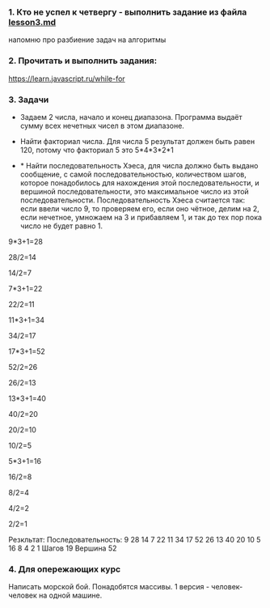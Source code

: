### 1. Кто не успел к четвергу - выполнить задание из файла [lesson3.md](https://github.com/jathpr/tms_sandbox/blob/master/HomeWork/lesson3.md)

напомню про разбиение задач на алгоритмы

### 2. Прочитать и выполнить задания:

https://learn.javascript.ru/while-for

### 3. Задачи

- Задаем 2 числа, начало и конец диапазона. Программа выдаёт сумму всех нечетных чисел в этом диапазоне.

- Найти факториал числа.
  Для числа 5 результат должен быть равен 120, потому что факториал 5 это 5\*4\*3\*2\*1

- \* Найти последовательность Хэеса, для числа должно быть выдано сообщение, с самой последовательностью, количеством шагов,
  которое понадобилось для нахождения этой последовательности, и вершиной последовательности, это максимальное число из этой последовательности. Последовательность
  Хэеса считается так: если ввели число 9, то проверяем его, если оно чётное, делим на 2, если нечетное, умножаем на 3 и прибавляем 1, и так до тех пор пока число не
  будет равно 1.

9\*3+1=28

28/2=14

14/2=7

7\*3+1=22

22/2=11

11\*3+1=34

34/2=17

17\*3+1=52

52/2=26

26/2=13

13\*3+1=40

40/2=20

20/2=10

10/2=5

5\*3+1=16

16/2=8

8/2=4

4/2=2

2/2=1


Резкльтат:
Последовательность: 9 28 14 7 22 11 34 17 52 26 13 40 20 10 5 16 8 4 2 1
Шагов 19
Вершина 52

### 4. Для опережающих курс

Написать морской бой.
Понадобятся массивы.
1 версия - человек-человек на одной машине.
